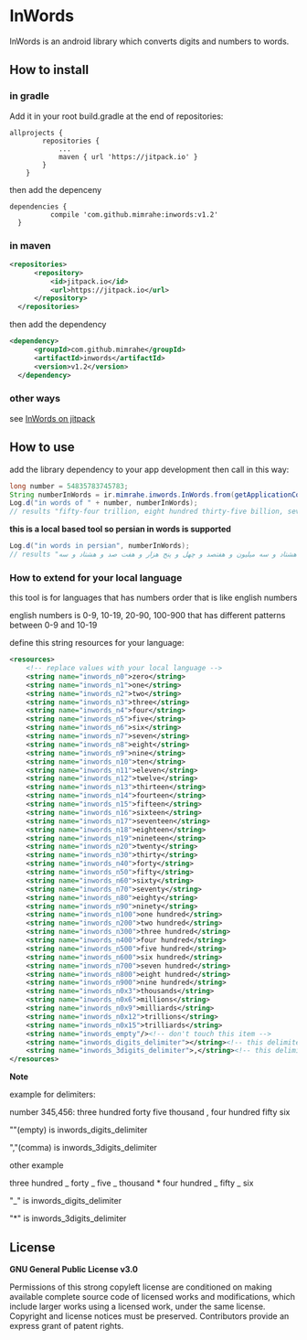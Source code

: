 # InWords
InWords is an android library which converts digits and numbers to words.

## How to install
### in gradle
Add it in your root build.gradle at the end of repositories:
```
allprojects {
		repositories {
			...
			maven { url 'https://jitpack.io' }
		}
	}
  ```
  then add the depenceny
  ```
  dependencies {
	        compile 'com.github.mimrahe:inwords:v1.2'
	}
  ```
  ### in maven
  ```xml
  <repositories>
		<repository>
		    <id>jitpack.io</id>
		    <url>https://jitpack.io</url>
		</repository>
	</repositories>
  ```
  then add the dependency
  ```xml
  <dependency>
	    <groupId>com.github.mimrahe</groupId>
	    <artifactId>inwords</artifactId>
	    <version>v1.2</version>
	</dependency>
  ```
### other ways
see [InWords on jitpack](https://jitpack.io/#mimrahe/inwords/v1.0)

## How to use
add the library dependency to your app development
then call in this way:
```java
long number = 54835783745783;
String numberInWords = ir.mimrahe.inwords.InWords.from(getApplicationContext(), number);
Log.d("in words of " + number, numberInWords);
// results "fifty-four trillion, eight hundred thirty-five billion, seven hundred eighty-three million, seven hundred forty-five thousand, seven hundred eighty-three"
```
**this is a local based tool so persian in words is supported**
```java
Log.d("in words in persian", numberInWords);
// results "پنجاه و چهار تریلیون و هشت صد و سی و پنج میلیارد و هفتصد و هشتاد و سه میلیون و هفتصد و چهل و پنج هزار و هفت صد و هشتاد و سه"
```

### How to extend for your local language
this tool is for languages that has numbers order that is like english numbers

english numbers is 0-9, 10-19, 20-90, 100-900 that has different patterns between 0-9 and 10-19

define this string resources for your language:
```xml
<resources>
    <!-- replace values with your local language -->
    <string name="inwords_n0">zero</string>
    <string name="inwords_n1">one</string>
    <string name="inwords_n2">two</string>
    <string name="inwords_n3">three</string>
    <string name="inwords_n4">four</string>
    <string name="inwords_n5">five</string>
    <string name="inwords_n6">six</string>
    <string name="inwords_n7">seven</string>
    <string name="inwords_n8">eight</string>
    <string name="inwords_n9">nine</string>
    <string name="inwords_n10">ten</string>
    <string name="inwords_n11">eleven</string>
    <string name="inwords_n12">twelve</string>
    <string name="inwords_n13">thirteen</string>
    <string name="inwords_n14">fourteen</string>
    <string name="inwords_n15">fifteen</string>
    <string name="inwords_n16">sixteen</string>
    <string name="inwords_n17">seventeen</string>
    <string name="inwords_n18">eighteen</string>
    <string name="inwords_n19">nineteen</string>
    <string name="inwords_n20">twenty</string>
    <string name="inwords_n30">thirty</string>
    <string name="inwords_n40">forty</string>
    <string name="inwords_n50">fifty</string>
    <string name="inwords_n60">sixty</string>
    <string name="inwords_n70">seventy</string>
    <string name="inwords_n80">eighty</string>
    <string name="inwords_n90">ninety</string>
    <string name="inwords_n100">one hundred</string>
    <string name="inwords_n200">two hundred</string>
    <string name="inwords_n300">three hundred</string>
    <string name="inwords_n400">four hundred</string>
    <string name="inwords_n500">five hundred</string>
    <string name="inwords_n600">six hundred</string>
    <string name="inwords_n700">seven hundred</string>
    <string name="inwords_n800">eight hundred</string>
    <string name="inwords_n900">nine hundred</string>
    <string name="inwords_n0x3">thousands</string>
    <string name="inwords_n0x6">millions</string>
    <string name="inwords_n0x9">milliards</string>
    <string name="inwords_n0x12">trillions</string>
    <string name="inwords_n0x15">trilliards</string>
    <string name="inwords_empty"/><!-- don't touch this item -->
    <string name="inwords_digits_delimiter"></string><!-- this delimiter place between digits -->
    <string name="inwords_3digits_delimiter">,</string><!-- this delimiter place between 3digits -->
</resources>
```
**Note**

example for delimiters:

number 345,456: three hundred forty five thousand , four hundred fifty six

""(empty) is inwords_digits_delimiter

","(comma) is inwords_3digits_delimiter

other example

three hundred _ forty _ five _ thousand * four hundred _ fifty _ six

"_" is inwords_digits_delimiter

"*" is inwords_3digits_delimiter
## License
**GNU General Public License v3.0**

Permissions of this strong copyleft license are conditioned on making available complete source code of licensed works and modifications, which include larger works using a licensed work, under the same license. Copyright and license notices must be preserved. Contributors provide an express grant of patent rights.
